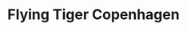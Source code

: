 ---
title: "Flying Tiger Copenhagen"
url: /madrid/flying-tiger-copenhagen-calle-de-alcala/
shop: Kramladen
---